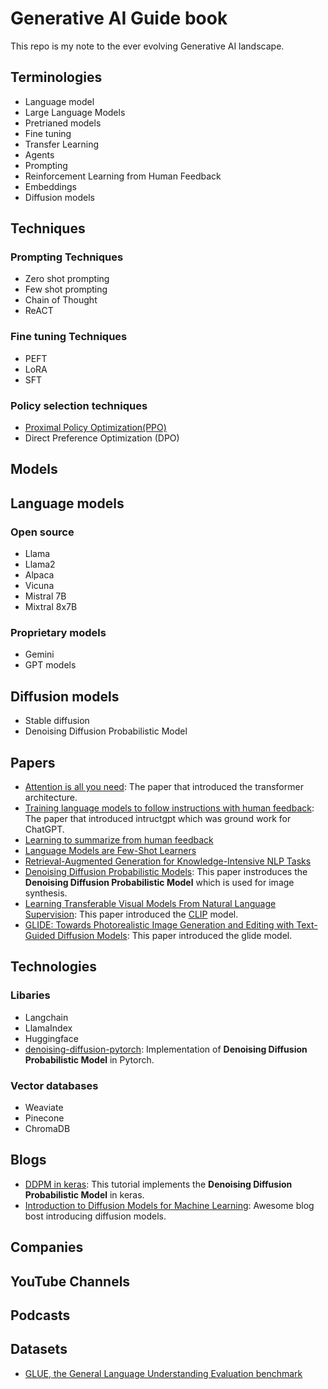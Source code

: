 # Generative AI Guide book

This repo is my note to the ever evolving Generative AI landscape.

## Terminologies
- Language model
- Large Language Models
- Pretrianed models
- Fine tuning
- Transfer Learning
- Agents
- Prompting
- Reinforcement Learning from Human Feedback
- Embeddings
- Diffusion models
  
## Techniques

### Prompting Techniques
- Zero shot prompting
- Few shot prompting
- Chain of Thought
- ReACT

### Fine tuning Techniques
- PEFT
- LoRA
- SFT

### Policy selection techniques
- [Proximal Policy Optimization(PPO)](https://en.wikipedia.org/wiki/Proximal_Policy_Optimization)
- Direct Preference Optimization (DPO)

## Models
## Language models

### Open source
- Llama
- Llama2
- Alpaca
- Vicuna
- Mistral 7B
- Mixtral 8x7B

### Proprietary models
- Gemini
- GPT models

## Diffusion models
- Stable diffusion
- Denoising Diffusion Probabilistic Model

## Papers

- [Attention is all you need](https://arxiv.org/abs/1706.03762): The paper that introduced the transformer architecture.
- [Training language models to follow instructions with human feedback](https://arxiv.org/abs/2203.02155): The paper that introduced intructgpt which was ground work for ChatGPT.
- [Learning to summarize from human feedback](https://arxiv.org/abs/2009.01325)
- [Language Models are Few-Shot Learners](https://arxiv.org/abs/2005.14165)
- [Retrieval-Augmented Generation for Knowledge-Intensive NLP Tasks](https://arxiv.org/abs/2005.11401)
- [Denoising Diffusion Probabilistic Models](https://arxiv.org/abs/2006.11239): This paper instroduces the **Denoising Diffusion Probabilistic Model** which is used for image synthesis.
- [Learning Transferable Visual Models From Natural Language Supervision](https://arxiv.org/abs/2103.00020): This paper introduced the [CLIP](https://openai.com/research/clip) model.
- [GLIDE: Towards Photorealistic Image Generation and Editing with Text-Guided Diffusion Models](https://arxiv.org/abs/2112.10741): This paper introduced the glide model.


## Technologies

### Libaries
- Langchain
- LlamaIndex
- Huggingface
- [denoising-diffusion-pytorch](https://github.com/lucidrains/denoising-diffusion-pytorch): Implementation of **Denoising Diffusion Probabilistic Model**  in Pytorch.

### Vector databases
- Weaviate
- Pinecone
- ChromaDB

## Blogs
- [DDPM in keras](https://keras.io/examples/generative/ddpm/): This tutorial implements the **Denoising Diffusion Probabilistic Model** in keras.
- [Introduction to Diffusion Models for Machine Learning](https://www.assemblyai.com/blog/diffusion-models-for-machine-learning-introduction/): Awesome blog bost introducing diffusion models.
  
## Companies

## YouTube Channels

## Podcasts

## Datasets
- [GLUE, the General Language Understanding Evaluation benchmark](https://huggingface.co/datasets/glue)
